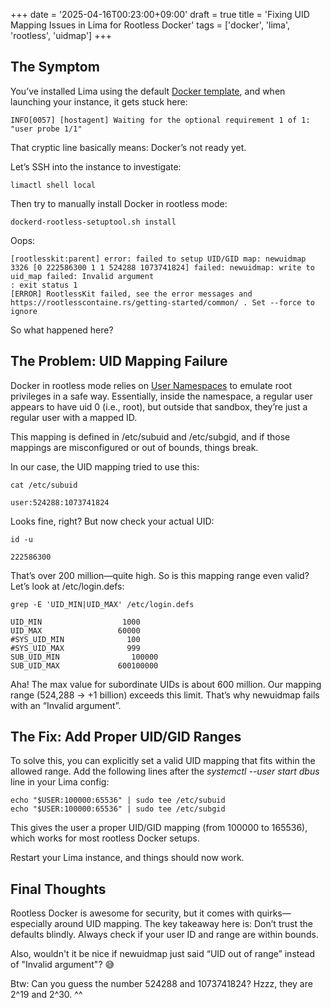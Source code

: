 +++
date = '2025-04-16T00:23:00+09:00'
draft = true
title = 'Fixing UID Mapping Issues in Lima for Rootless Docker'
tags = ['docker', 'lima', 'rootless', 'uidmap']
+++

## The Symptom

You’ve installed Lima using the default [Docker template](https://github.com/lima-vm/lima/blob/4c82f35d50decbc2fc07af881317e687f7161344/templates/docker.yaml#L1), and when launching your instance, it gets stuck here:

```
INFO[0057] [hostagent] Waiting for the optional requirement 1 of 1: "user probe 1/1"
```

That cryptic line basically means: Docker’s not ready yet.

Let’s SSH into the instance to investigate:

```
limactl shell local
```

Then try to manually install Docker in rootless mode:

```
dockerd-rootless-setuptool.sh install
```

Oops:

```
[rootlesskit:parent] error: failed to setup UID/GID map: newuidmap 3326 [0 222586300 1 1 524288 1073741824] failed: newuidmap: write to uid_map failed: Invalid argument
: exit status 1
[ERROR] RootlessKit failed, see the error messages and https://rootlesscontaine.rs/getting-started/common/ . Set --force to ignore
```

So what happened here?

## The Problem: UID Mapping Failure

Docker in rootless mode relies on [User Namespaces](https://man7.org/linux/man-pages/man7/user_namespaces.7.html) to emulate root privileges in a safe way. Essentially, inside the namespace, a regular user appears to have uid 0 (i.e., root), but outside that sandbox, they’re just a regular user with a mapped ID.

This mapping is defined in /etc/subuid and /etc/subgid, and if those mappings are misconfigured or out of bounds, things break.

In our case, the UID mapping tried to use this:

```
cat /etc/subuid

user:524288:1073741824
```

Looks fine, right? But now check your actual UID:

```
id -u

222586300
```

That’s over 200 million—quite high. So is this mapping range even valid? Let’s look at /etc/login.defs:

```
grep -E 'UID_MIN|UID_MAX' /etc/login.defs

UID_MIN                  1000
UID_MAX                 60000
#SYS_UID_MIN              100
#SYS_UID_MAX              999
SUB_UID_MIN                100000
SUB_UID_MAX             600100000
```

Aha! The max value for subordinate UIDs is about 600 million. Our mapping range (524,288 → +1 billion) exceeds this limit. That’s why newuidmap fails with an “Invalid argument”.

## The Fix: Add Proper UID/GID Ranges

To solve this, you can explicitly set a valid UID mapping that fits within the allowed range. Add the following lines after the *systemctl --user start dbus* line in your Lima config:

```
echo "$USER:100000:65536" | sudo tee /etc/subuid
echo "$USER:100000:65536" | sudo tee /etc/subgid
```

This gives the user a proper UID/GID mapping (from 100000 to 165536), which works for most rootless Docker setups.

Restart your Lima instance, and things should now work.

## Final Thoughts

Rootless Docker is awesome for security, but it comes with quirks—especially around UID mapping. The key takeaway here is: Don’t trust the defaults blindly. Always check if your user ID and range are within bounds.

Also, wouldn't it be nice if newuidmap just said “UID out of range” instead of "Invalid argument"? 😅


Btw:
Can you guess the number 524288 and 1073741824?
Hzzz, they are 2^19 and 2^30. ^^
